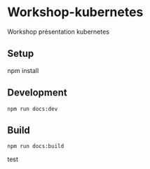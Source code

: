 # Workshop-kubernetes

Workshop présentation kubernetes

## Setup

npm install

## Development

```shell
npm run docs:dev
```

## Build

```shell
npm run docs:build
```
test
